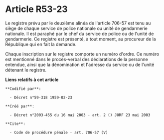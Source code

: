 # Article R53-23

Le registre prévu par le deuxième alinéa de l'article 706-57 est tenu au siège de chaque service de police nationale ou unité
de gendarmerie nationale. Il est paraphé par le chef du service de police ou de l'unité de gendarmerie. Ce registre est
présenté, à tout moment, au procureur de la République qui en fait la demande. 

Chaque inscription sur le registre comporte un numéro d'ordre. Ce numéro est mentionné dans le procès-verbal des déclarations
de la personne entendue, ainsi que la dénomination et l'adresse du service ou de l'unité détenant le registre.

**Liens relatifs à cet article**

	**Codifié par**:

	  - Décret n°59-318 1959-02-23

	**Créé par**:

	  - Décret n°2003-455 du 16 mai 2003 - art. 2 () JORF 23 mai 2003

	**Cite**:

	  - Code de procédure pénale - art. 706-57 (V)
